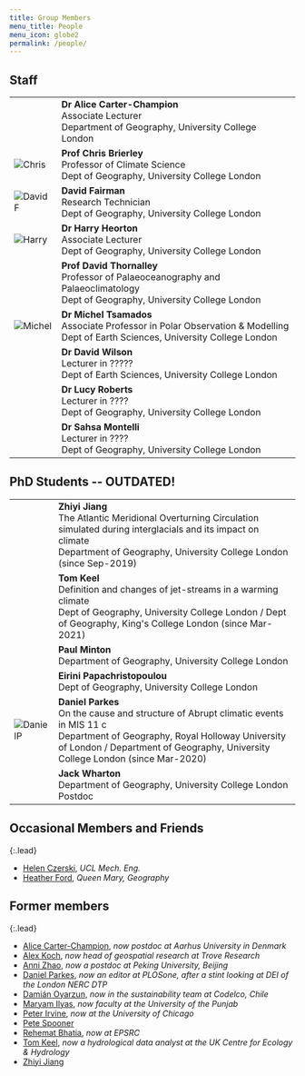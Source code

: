 ```yaml
---
title: Group Members
menu_title: People
menu_icon: globe2
permalink: /people/
---
```


## Staff

<table class="team-list">
    <tr>
        <td>
            <img alt="" src="{% link assets/team/AliceCC.jpg %}">
        </td>
        <td>
            <strong>Dr Alice Carter-Champion</strong>
            <span class="profile-links">
                <a title="Profile &amp; contact" href="https://london-nerc-dtp.org/profile/carterchampiona/"><i class="bi bi-person-lines-fill"></i></a>
                <a title="Twitter" href="https://twitter.com/ACarter_Champs"><i class="bi bi-twitter"></i></a>
                <a title="Email" href="mailto:Alice.Carter-Champion.16@ucl.ac.uk"><i class="bi bi-envelope"></i></a>
            </span>
            <br> Associate Lecturer 
            <br> Department of Geography, University College London 
        </td>
    </tr>
    <tr>
        <td>
            <img alt="Chris" src="{% link assets/team/Chris.jpg %}">
        </td>
        <td>
            <strong>Prof Chris Brierley</strong>
            <span class="profile-links">
                <a title="Profile &amp; contact" href="https://www.geog.ucl.ac.uk/people/academic-staff/academic-staff/chris-brierley"><i class="bi bi-person-lines-fill"></i></a>
                <a title="Website" href="https://www.past2future.org/"><i class="bi bi-globe2"></i></a>
                <a title="GitHub" href="https://github.com/chrisbrierley/"><i class="bi bi-github"></i></a>
                <a title="Twitter" href="https://twitter.com/cmbrierley"><i class="bi bi-twitter"></i></a>
            </span>
            <br>Professor of Climate Science 
            <br>Dept of Geography, University College London
        </td>
    </tr>
    <tr>
        <td>
            <img alt="DavidF" src="https://avatars.githubusercontent.com/u/0?s=120&v=4">
        </td>
        <td>
            <strong>David Fairman</strong>
            <span class="profile-links">
                <a title="Profile &amp; contact" href="https://www.geog.ucl.ac.uk/people/professional-services-staff/professional-services-staff/david-fairman"><i class="bi bi-person-lines-fill"></i></a>
            </span>
            <br>Research Technician
            <br>Dept of Geography, University College London
        </td>
    </tr>
    <tr>
        <td>
            <img alt="Harry" src="{% link assets/team/Harry.jpg %}">
        </td>
        <td>
            <strong>Dr Harry Heorton</strong>
            <span class="profile-links">
                <a title="Profile &amp; contact" href="https://www.ucl.ac.uk/earth-sciences/people/research-staff/dr-harry-heorton"><i class="bi bi-person-lines-fill"></i></a>
                <a title="GitHub" href="https://github.com/hheorton/"><i class="bi bi-github"></i></a>
                <a title="Twitter" href="https://twitter.com/harryheorton"><i class="bi bi-twitter"></i></a>
            </span>
            <br>Associate Lecturer 
            <br>Dept of Geography, University College London
        </td>
    </tr>
    <tr>
        <td>
            <img alt="" src="https://avatars.githubusercontent.com/u/0?s=120&v=4">
        </td>
        <td>
            <strong>Prof David Thornalley</strong>
            <span class="profile-links">
                <a title="Profile &amp; contact" href="https://www.geog.ucl.ac.uk/people/academic-staff/academic-staff/david-thornalley"><i class="bi bi-person-lines-fill"></i></a>
            </span>
            <br>Professor of Palaeoceanography and Palaeoclimatology
            <br>Dept of Geography, University College London
        </td>
    </tr>
    <tr>
        <td>
            <img alt="Michel" src="https://avatars.githubusercontent.com/u/0?s=120&v=4">
        </td>
        <td>
            <strong>Dr Michel Tsamados</strong>
            <span class="profile-links">
                <a title="Profile &amp; contact" href="https://www.ucl.ac.uk/earth-sciences/people/academic/dr-michel-tsamados"><i class="bi bi-person-lines-fill"></i></a>
                <a title="Website" href="https://www.micheltsamados.co.uk/"><i class="bi bi-globe2"></i></a>
                <a title="Twitter" href="https://twitter.com/micheltsamados"><i class="bi bi-twitter"></i></a>
            </span>
            <br>Associate Professor in Polar Observation & Modelling 
            <br>Dept of Earth Sciences, University College London
        </td>
    </tr>
    <tr>
        <td>
            <img alt="" src="https://avatars.githubusercontent.com/u/0?s=120&v=4">
        </td>
        <td>
            <strong>Dr David Wilson</strong>
            <span class="profile-links">
                <a title="Profile &amp; contact" href="https://www.ucl.ac.uk/earth-sciences/people/research-fellows/dr-david-wilson"><i class="bi bi-person-lines-fill"></i></a>
            </span>
            <br>Lecturer in ?????
            <br>Dept of Earth Sciences, University College London
        </td>
    </tr>
    <tr>
        <td>
            <img alt="" src="https://avatars.githubusercontent.com/u/0?s=120&v=4">
        </td>
        <td>
            <strong>Dr Lucy Roberts</strong>
            <span class="profile-links">
                <a title="Profile &amp; contact" href="https://www.geog.ucl.ac.uk/people/research-staff/charlotte-obrien"><i class="bi bi-person-lines-fill"></i></a>
                <a title="Twitter" href="https://twitter.com/charlyob"><i class="bi bi-twitter"></i></a>
            </span>
            <br>Lecturer in ????
            <br>Dept of Geography, University College London
        </td>
    </tr>
    <tr>
        <td>
            <img alt="" src="https://avatars.githubusercontent.com/u/0?s=120&v=4">
        </td>
        <td>
            <strong>Dr Sahsa Montelli</strong>
            <span class="profile-links">
                <a title="Profile &amp; contact" href="https://www.geog.ucl.ac.uk/people/research-staff/charlotte-obrien"><i class="bi bi-person-lines-fill"></i></a>
                <a title="Twitter" href="https://twitter.com/charlyob"><i class="bi bi-twitter"></i></a>
            </span>
            <br>Lecturer in ????
            <br>Dept of Geography, University College London
        </td>
    </tr>
</table>

## PhD Students -- OUTDATED!

<table class="team-list">
    <tr>
        <td>
            <img alt="" src="https://avatars.githubusercontent.com/u/0?s=120&v=4">
        </td>
        <td>
            <strong>Zhiyi Jiang</strong>
            <span class="profile-links">
                <a title="Profile &amp; contact" href="https://www.geog.ucl.ac.uk/people/research-students/zhiyi-jiang/"><i class="bi bi-person-lines-fill"></i></a>
                <a title="Email" href="mailto:z.jiang.17@ucl.ac.uk"><i class="bi bi-envelope"></i></a>
            </span>
            <br>The Atlantic Meridional Overturning Circulation simulated during interglacials and its impact on climate
            <br>Department of Geography, University College London (since Sep-2019)
        </td>
    </tr>
    <tr>
        <td>
            <img alt="" src="https://avatars.githubusercontent.com/u/0?s=120&v=4">
        </td>
        <td>
            <strong>Tom Keel</strong>
            <span class="profile-links">
                <a title="Profile &amp; contact" href="https://london-nerc-dtp.org/profile/keelt/"><i class="bi bi-person-lines-fill"></i></a>
                <a title="GitHub" href="https://github.com/thomasjkeel/"><i class="bi bi-github"></i></a>
                <a title="Twitter" href="https://twitter.com/keel_thomas"><i class="bi bi-twitter"></i></a>
                <a title="Email" href="mailto:thomas.keel.18@ucl.ac.uk"><i class="bi bi-envelope"></i></a>
            </span>
            <br>Definition and changes of jet-streams in a warming climate 
            <br>Dept of Geography, University College London / Dept of Geography, King's College London (since Mar-2021)
        </td>
    </tr>
    <tr>
        <td>
            <img alt="" src="https://avatars.githubusercontent.com/u/0?s=120&v=4">
        </td>
        <td>
            <strong>Paul Minton</strong>
            <span class="profile-links">
                <!-- <a title="Profile &amp; contact" href="https://london-nerc-dtp.org/profile/keelt/"><i class="bi bi-person-lines-fill"></i></a>
                <a title="GitHub" href="https://github.com/thomasjkeel/"><i class="bi bi-github"></i></a>
                <a title="Twitter" href="https://twitter.com/keel_thomas"><i class="bi bi-twitter"></i></a> -->
            </span>
            <br>Department of Geography, University College London
        </td>
    </tr>
    <tr>
        <td>
            <img alt="" src="https://avatars.githubusercontent.com/u/0?s=120&v=4">
        </td>
        <td>
            <strong>Eirini Papachristopoulou</strong>
            <span class="profile-links">
                <a title="Profile &amp; contact" href="https://www.geog.ucl.ac.uk/people/professional-services-staff/professional-services-staff/eirini-papachristopoulou"><i class="bi bi-person-lines-fill"></i></a>
            </span>
            <br>Dept of Geography, University College London
        </td>
    </tr>
    <tr>
        <td>
            <img alt="DanielP" src="{% link assets/team/DanielP.jpg %}">
        </td>
        <td>
            <strong>Daniel Parkes</strong>
            <span class="profile-links">
                <a title="Profile &amp; contact" href="https://london-nerc-dtp.org/profile/parkesd/"><i class="bi bi-person-lines-fill"></i></a>
                <a title="Twitter" href="https://twitter.com/Quat_dan"><i class="bi bi-twitter"></i></a>
                <a title="Email" href="mailto:daniel.parkes@rhul.ac.uk"><i class="bi bi-envelope"></i></a>
            </span>
            <br>On the cause and structure of Abrupt climatic events in MIS 11 c
            <br>Department of Geography, Royal Holloway University of London / Department of Geography, University College London (since Mar-2020)
        </td>
    </tr>
    <tr>
        <td>
            <img alt="" src="https://avatars.githubusercontent.com/u/0?s=120&v=4">
        </td>
        <td>
            <strong>Jack Wharton</strong>
            <span class="profile-links">
                <a title="Profile &amp; contact" href="https://london-nerc-dtp.org/profile/whartonj/"><i class="bi bi-person-lines-fill"></i></a>
                <!-- <a title="GitHub" href="https://github.com/thomasjkeel/"><i class="bi bi-github"></i></a> -->
                <!-- <a title="Twitter" href="https://twitter.com/keel_thomas"><i class="bi bi-twitter"></i></a> -->
            </span>
            <br>Department of Geography, University College London
            <br>Postdoc
        </td>
    </tr>
</table>

## Occasional Members and Friends

{:.lead}
- [Helen Czerski](https://mecheng.ucl.ac.uk/people/profile/dr-helen-czerski/), _UCL Mech. Eng._
- [Heather Ford](https://www.qmul.ac.uk/geog/staff/fordh.html), _Queen Mary, Geography_


## Former members 

{:.lead}
- [Alice Carter-Champion](https://pure.au.dk/portal/en/persons/alice-rebecca-lou-carterchampion(889fb4f3-61af-4f51-a5db-0cd39ba940c5).html), _now postdoc at Aarhus University in Denmark_  
- [Alex Koch](https://uk.linkedin.com/in/alexander-koch-24455755), _now head of geospatial research at Trove Research_  
- [Anni Zhao](https://faculty.pku.edu.cn/yyhu/en/zhym/24958/list/index.htm), _now a postdoc at Peking University, Beijing_
- [Daniel Parkes](https://www.linkedin.com/in/dr-dan-parkes-809a7788), _now an editor at PLOSone, after a stint looking at DEI of the London NERC DTP_
- [Damián Oyarzun](https://www.cr2.cl/eng/postdoctoral-researchers/#1529607354758-d633e1e8-8c1e), _now in the sustainability team at Codelco, Chile_ 
- [Maryam Ilyas](http://pu.edu.pk/faculty/description/559/Dr-Maryam-Ilyas.html), _now faculty at the University of the Punjab_
- [Peter Irvine](https://geosci.uchicago.edu/people/peter-irvine/), _now at the University of Chicago_ 
- [Pete Spooner](https://scholar.google.co.uk/citations?user=1LeVRXcAAAAJ)
- [Rehemat Bhatia](https://uk.linkedin.com/in/rehemat-bhatia-76bb7352), _now at EPSRC_
- [Tom Keel](https://www.ceh.ac.uk/staff/tom-keel), _now a hydrological data analyst at the UK Centre for Ecology & Hydrology_
- [Zhiyi Jiang](https://orcid.org/0000-0002-4607-8685) 

